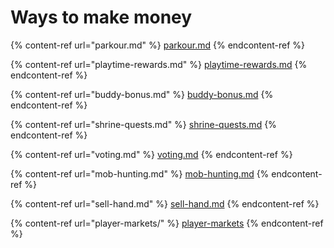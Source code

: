 # Ways to make money



{% content-ref url="parkour.md" %}
[parkour.md](parkour.md)
{% endcontent-ref %}

{% content-ref url="playtime-rewards.md" %}
[playtime-rewards.md](playtime-rewards.md)
{% endcontent-ref %}

{% content-ref url="buddy-bonus.md" %}
[buddy-bonus.md](buddy-bonus.md)
{% endcontent-ref %}

{% content-ref url="shrine-quests.md" %}
[shrine-quests.md](shrine-quests.md)
{% endcontent-ref %}

{% content-ref url="voting.md" %}
[voting.md](voting.md)
{% endcontent-ref %}

{% content-ref url="mob-hunting.md" %}
[mob-hunting.md](mob-hunting.md)
{% endcontent-ref %}

{% content-ref url="sell-hand.md" %}
[sell-hand.md](sell-hand.md)
{% endcontent-ref %}

{% content-ref url="player-markets/" %}
[player-markets](player-markets/)
{% endcontent-ref %}
